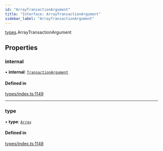 ```yaml
---
id: "ArrayTransactionArgument"
title: "Interface: ArrayTransactionArgument"
sidebar_label: "ArrayTransactionArgument"
---
```


[types](../../../modules/Types/Types.md).ArrayTransactionArgument

## Properties

### internal

• **internal**: [`TransactionArgument`](../../../modules/Types/Types.md#transactionargument)

#### Defined in

[types/index.ts:1149](https://github.com/PolymeshAssociation/polymesh-sdk/blob/acc2284c/src/types/index.ts#L1149)

___

### type

• **type**: [`Array`](../../../enums/Types/TransactionArgumentType/TransactionArgumentType.md#array)

#### Defined in

[types/index.ts:1148](https://github.com/PolymeshAssociation/polymesh-sdk/blob/acc2284c/src/types/index.ts#L1148)
